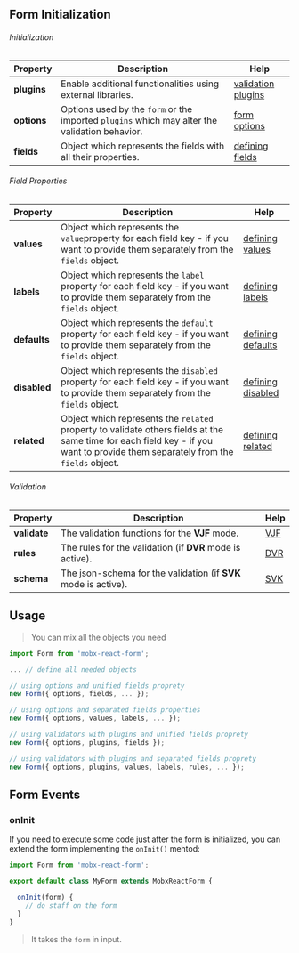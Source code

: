 ## Form Initialization

###### Initialization

| Property | Description | Help |
|---|---|---|
| **plugins**   | Enable additional functionalities using external libraries. | [validation plugins](https://github.com/foxhound87/mobx-react-form/blob/master/DOCUMENTATION.md#validation-plugins) |
| **options**   | Options used by the `form` or the imported `plugins` which may alter the validation behavior. | [form options](https://github.com/foxhound87/mobx-react-form/blob/master/DOCUMENTATION.md#form-options) |
| **fields**    | Object which represents the fields with all their properties. | [defining fields](https://github.com/foxhound87/mobx-react-form/blob/master/docs/DefiningFields.md) |

###### Field Properties

| Property | Description | Help |
|---|---|---|
| **values**    | Object which represents the `value`property for each field key - if you want to provide them separately from the `fields` object. | [defining values](https://github.com/foxhound87/mobx-react-form/blob/master/docs/DefiningFields.md#defining-values) |
| **labels**    | Object which represents the `label` property for each field key - if you want to provide them separately from the `fields` object. | [defining labels](https://github.com/foxhound87/mobx-react-form/blob/master/docs/DefiningFields.md#defining-labels) |
| **defaults**  | Object which represents the `default` property for each field key - if you want to provide them separately from the `fields` object. | [defining defaults](https://github.com/foxhound87/mobx-react-form/blob/master/docs/DefiningFields.md#defining-defaults) |
| **disabled**  | Object which represents the `disabled` property for each field key - if you want to provide them separately from the `fields` object. | [defining disabled](https://github.com/foxhound87/mobx-react-form/blob/master/docs/DefiningFields.md#defining-disabled) |
| **related**  | Object which represents the `related` property to validate others fields at the same time for each field key - if you want to provide them separately from the `fields` object. | [defining related](https://github.com/foxhound87/mobx-react-form/blob/master/docs/DefiningFields.md#defining-related) |

###### Validation

| Property | Description | Help |
|---|---|---|
| **validate**  | The validation functions for the **VJF** mode. | [VJF](https://github.com/foxhound87/mobx-react-form/blob/master/docs/EnablingVJFValidation.md) |
| **rules**    | The rules for the validation (if **DVR** mode is active). | [DVR](https://github.com/foxhound87/mobx-react-form/blob/master/docs/EnablingDVRValidation.md) |
| **schema**    | The json-schema for the validation (if **SVK** mode is active). | [SVK](https://github.com/foxhound87/mobx-react-form/blob/master/docs/EnablingSVKValidation.md) |

## Usage

> You can mix all the objects you need

``` javascript
import Form from 'mobx-react-form';

... // define all needed objects

// using options and unified fields proprety
new Form({ options, fields, ... });

// using options and separated fields properties
new Form({ options, values, labels, ... });

// using validators with plugins and unified fields proprety
new Form({ options, plugins, fields });

// using validators with plugins and separated fields proprety
new Form({ options, plugins, values, labels, rules, ... });
```

## Form Events

### onInit

If you need to execute some code just after the form is initialized,
you can extend the form implementing the `onInit()` mehtod:

```javascript
import Form from 'mobx-react-form';

export default class MyForm extends MobxReactForm {

  onInit(form) {
    // do staff on the form
  }
}
```

> It takes the `form` in input.

